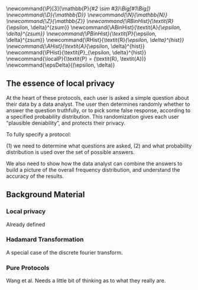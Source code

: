 \newcommand{\P}[3]{\mathbb{P}_{#2 \sim #3}\Big[#1\Big]}
\newcommand{\D}{\mathbb{D}}
\newcommand{\N}{\mathbb{N}}
\newcommand{\Z}{\mathbb{Z}}
\newcommand{\RBinHist}{\textit{R}_{\epsilon, \delta}^{zsum}}
\newcommand{\ABinHist}{\textit{A}_{\epsilon, \delta}^{zsum}}
\newcommand{\PBinHist}{\textit{P}_{\epsilon, \delta}^{zsum}}
\newcommand{\RHist}{\textit{R}_{\epsilon, \delta}^{hist}}
\newcommand{\AHist}{\textit{A}_{\epsilon, \delta}^{hist}}
\newcommand{\PHist}{\textit{P}_{\epsilon, \delta}^{hist}}
\newcommand{\localP}{\textit{P} = (\textit{R}, \textit{A})}
\newcommand{\epsDelta}{(\epsilon, \delta)}
<div class=container>

## The essence of local privacy

 At the heart of these protocols, each user is asked a simple question
 about their data by a data analyst. The user then determines randomly
 whether to answer the question truthfully, or to pick some false
 response, according to a specified probability distribution. This
 randomization gives each user “plausible deniability”, and protects
 their privacy.


To fully specify a protocol: 

(1) we need to determine what questions
are asked, 
(2) and what probability distribution is used over the set of
possible answers. 

We also need to show how the data analyst can combine the answers to
build a picture of the overall frequency distribution, and understand
the accuracy of the results.

## Background Material 

### Local privacy 

Already defined 

### Hadamard Transformation

A special case of the discrete fourier transform.

### Pure Protocols

Wang et al. Needs a little bit of thinking as to what they really are.

</div>
